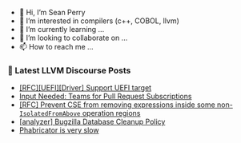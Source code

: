 - 👋 Hi, I’m Sean Perry
- 👀 I’m interested in compilers (c++, COBOL, llvm)
- 🌱 I’m currently learning ...
- 💞️ I’m looking to collaborate on ...
- 📫 How to reach me ...

<!---
s66perry/s66perry is a ✨ special ✨ repository because its `README.md` (this file) appears on your GitHub profile.
You can click the Preview link to take a look at your changes.
--->
### 📕 Latest LLVM Discourse Posts

<!-- DISCOURSE-LLVM:START -->
- [[RFC][UEFI][Driver] Support UEFI target](https://discourse.llvm.org/t/rfc-uefi-driver-support-uefi-target/73261#post_2)
- [Input Needed: Teams for Pull Request Subscriptions](https://discourse.llvm.org/t/input-needed-teams-for-pull-request-subscriptions/73116?page=5#post_83)
- [[RFC] Prevent CSE from removing expressions inside some non-`IsolatedFromAbove` operation regions](https://discourse.llvm.org/t/rfc-prevent-cse-from-removing-expressions-inside-some-non-isolatedfromabove-operation-regions/73150#post_10)
- [[analyzer] Bugzilla Database Cleanup Policy](https://discourse.llvm.org/t/analyzer-bugzilla-database-cleanup-policy/57287#post_10)
- [Phabricator is very slow](https://discourse.llvm.org/t/phabricator-is-very-slow/73132#post_9)
<!-- DISCOURSE-LLVM:END -->
